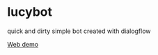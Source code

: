# lucybot
quick and dirty simple bot created with dialogflow

[Web demo](https://bot.dialogflow.com/721be6fe-9b42-45bc-94ca-ddcc740190e9)
